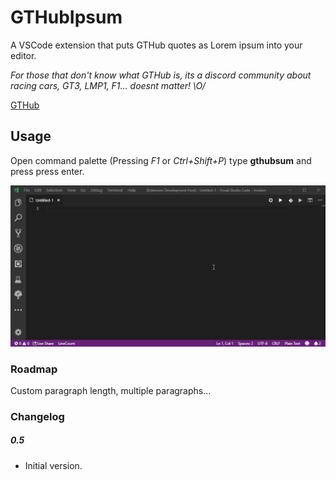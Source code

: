 # GTHubIpsum

A VSCode extension that puts GTHub quotes as Lorem ipsum into your editor.

*For those that don't know what GTHub is, its a discord community about racing  cars, GT3, LMP1, F1... doesnt matter! \O/*

[GTHub]('https://GTHub.eu')

## Usage

Open command palette (Pressing *F1* or *Ctrl+Shift+P*) type __gthubsum__ and press press enter.

![Example of how to use it](animation.gif)

### Roadmap

Custom paragraph length, multiple paragraphs...

### Changelog

##### 0.5
  * Initial version.